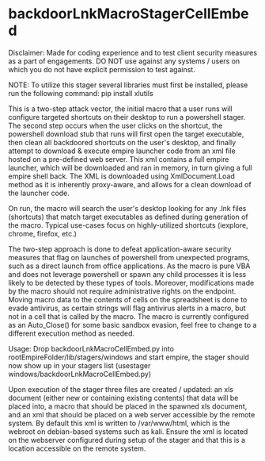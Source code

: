 # backdoorLnkMacroStagerCellEmbed

Disclaimer: Made for coding experience and to test client security measures as a part of engagements.  DO NOT use against any systems / users on which you do not have explicit permission to test against.

NOTE: To utilize this stager several libraries must first be installed, please run the following command: pip install xlutils

This is a two-step attack vector, the initial macro that a user runs will configure targeted shortcuts on their desktop to run a powershell stager. The second step occurs when the user clicks on the shortcut, the powershell download stub that runs will first open the target executable, then clean all backdoored shortcuts on the user's desktop, and finally attempt to download & execute empire launcher code from an xml file hosted on a pre-defined web server. This xml contains a full empire launcher, which will be downloaded and ran in memory, in turn giving a full empire shell back. The XML is downloaded using XmlDocument.Load method as it is inherently proxy-aware, and allows for a clean download of the launcher code.

On run, the macro will search the user's desktop looking for any .lnk files (shortcuts) that match target executables as defined during generation of the macro.  Typical use-cases focus on highly-utilized shortcuts (iexplore, chrome, firefox, etc.)

The two-step approach is done to defeat application-aware security measures that flag on launches of powershell from unexpected programs, such as a direct launch from office applications. As the macro is pure VBA and does not leverage powershell or spawn any child processes it is less likely to be detected by these types of tools.  Moreover, modifications made by the macro should not require administrative rights on the endpoint.  Moving macro data to the contents of cells on the spreadsheet is done to evade antivirus, as certain strings will flag antivirus alerts in a macro, but not in a cell that is called by the macro.  The macro is currently configured as an Auto_Close() for some basic sandbox evasion, feel free to change to a different execution method as needed.

Usage: Drop backdoorLnkMacroCellEmbed.py into rootEmpireFolder/lib/stagers/windows and start empire, the stager should now show up in your stagers list (usestager windows/backdoorLnkMacroCellEmbed.py)

Upon execution of the stager three files are created / updated: an xls document (either new or containing existing contents) that data will be placed into, a macro that should be placed in the spawned xls document, and an xml that should be placed on a web server accessible by the remote system.  By default this xml is written to /var/www/html, which is the webroot on debian-based systems such as kali.  Ensure the xml is located on the webserver configured during setup of the stager and that this is a location accessible on the remote system.

